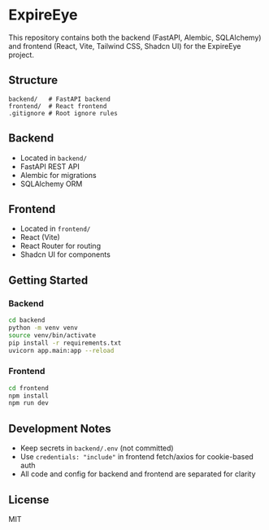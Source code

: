 # ExpireEye

This repository contains both the backend (FastAPI, Alembic, SQLAlchemy) and frontend (React, Vite, Tailwind CSS, Shadcn UI) for the ExpireEye project.

## Structure

```
backend/   # FastAPI backend
frontend/  # React frontend
.gitignore # Root ignore rules
```

## Backend

- Located in `backend/`
- FastAPI REST API
- Alembic for migrations
- SQLAlchemy ORM

## Frontend

- Located in `frontend/`
- React (Vite)
- React Router for routing
- Shadcn UI for components

## Getting Started

### Backend

```sh
cd backend
python -m venv venv
source venv/bin/activate
pip install -r requirements.txt
uvicorn app.main:app --reload
```

### Frontend

```sh
cd frontend
npm install
npm run dev
```

## Development Notes

- Keep secrets in `backend/.env` (not committed)
- Use `credentials: "include"` in frontend fetch/axios for cookie-based auth
- All code and config for backend and frontend are separated for clarity

## License

MIT
